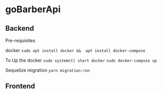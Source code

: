 # goBarberApi 

## Backend
Pre-requisites

docker
`sudo apt install docker &&  apt install docker-compose` 

To Up the docker 
`sudo systemctl start docker` 
`sudo docker-compose up` 

Sequelize migration
`yarn migration:run`

## Frontend